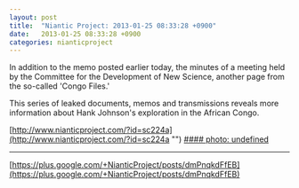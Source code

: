 ```yaml
---
layout: post
title:  "Niantic Project: 2013-01-25 08:33:28 +0900"
date:   2013-01-25 08:33:28 +0900
categories: nianticproject
---
```

In addition to the memo posted earlier today, the minutes of a meeting held by the Committee for the Development of New Science, another page from the so-called 'Congo Files.'

This series of leaked documents, memos and transmissions reveals more information about Hank Johnson's exploration in the African Congo.

[http://www.nianticproject.com/?id=sc224a](http://www.nianticproject.com/?id=sc224a "")
[#### photo: undefined](https://lh6.googleusercontent.com/-T2p2O4xTLDI/UQHElntCGrI/AAAAAAAAc6s/Dd2UnzYRI3g/w1192-h1574/sheeba.png "")
- - -
[https://plus.google.com/+NianticProject/posts/dmPnqkdFfEB](https://plus.google.com/+NianticProject/posts/dmPnqkdFfEB)

